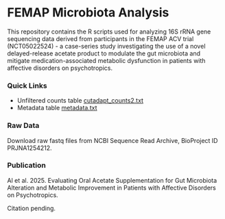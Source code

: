 # FEMAP Microbiota Analysis

This repository contains the R scripts used for analyzing 16S rRNA gene sequencing data derived from participants in the FEMAP ACV trial (NCT05022524) - a case-series study investigating the use of a novel delayed-release acetate product to modulate the gut microbiota and mitigate medication-associated metabolic dysfunction in patients with affective disorders on psychotropics.

### Quick Links
- Unfiltered counts table [cutadapt_counts2.txt](https://github.com/kait-al/FEMAP/blob/main/data/cutadapt_counts2.txt)
- Metadata table [metadata.txt](https://github.com/kait-al/FEMAP/blob/main/data/metadata.txt)

### Raw Data
Download raw fastq files from NCBI Sequence Read Archive, BioProject ID PRJNA1254212.

### Publication
Al et al. 2025. Evaluating Oral Acetate Supplementation for Gut Microbiota Alteration and Metabolic Improvement in Patients with Affective Disorders on Psychotropics.

Citation pending.
